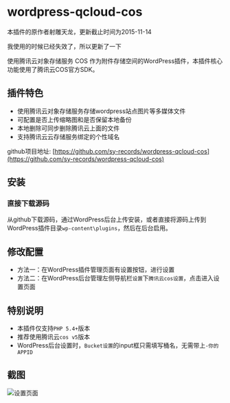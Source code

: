 # wordpress-qcloud-cos

本插件的原作者射雕天龙，更新截止时间为2015-11-14

我使用的时候已经失效了，所以更新了一下

使用腾讯云对象存储服务 COS 作为附件存储空间的WordPress插件，本插件核心功能使用了腾讯云COS官方SDK。

## 插件特色

* 使用腾讯云对象存储服务存储wordpress站点图片等多媒体文件
* 可配置是否上传缩略图和是否保留本地备份
* 本地删除可同步删除腾讯云上面的文件
* 支持腾讯云云存储服务绑定的个性域名

github项目地址:  [https://github.com/sy-records/wordpress-qcloud-cos](https://github.com/sy-records/wordpress-qcloud-cos)


## 安装
### 直接下载源码
从github下载源码，通过WordPress后台上传安装，或者直接将源码上传到WordPress插件目录`wp-content\plugins`，然后在后台启用。

## 修改配置
* 方法一：在WordPress插件管理页面有设置按钮，进行设置
* 方法二：在WordPress后台管理左侧导航栏`设置`下`腾讯云cos设置`，点击进入设置页面

## 特别说明
* 本插件仅支持`PHP 5.4+`版本
* 推荐使用腾讯云`cos v5`版本
* WordPress后台设置时，`Bucket设置`的input框只需填写桶名，无需带上`-你的APPID`

## 截图
![设置页面](https://raw.githubusercontent.com/sy-records/wordpress-qcloud-cos/master/screenshot-1.png)

